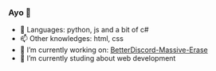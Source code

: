 ### Ayo 👋

- 💬 Languages: python, js and a bit of c#
- 📫 Other knowledges: html, css
- 🔭 I’m currently working on: [BetterDiscord-Massive-Erase](https://github.com/Ka-Konata/Massive-Erase)
- 🌱 I’m currently studing about web development

<!--
**Ka-Konata/Ka-Konata** is a ✨ _special_ ✨ repository because its `README.md` (this file) appears on your GitHub profile.

Here are some ideas to get you started:

- 🔭 I’m currently working on ...
- 🌱 I’m currently learning ...
- 👯 I’m looking to collaborate on ...
- 🤔 I’m looking for help with ...
- 💬 Ask me about ...
- 📫 How to reach me: ...
- 😄 Pronouns: ...
- ⚡ Fun fact: ...
-->
